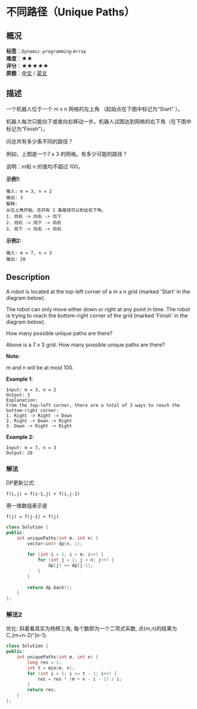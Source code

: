 # 不同路径（Unique Paths）
## 概况
**标签**：*`Dynamic-programming`*  *`Array`*<br>
**难度**：★★<br>
**评分**：★★★★★<br>
**原题**：[中文](https://leetcode-cn.com/problems/unique-paths) / [英文](https://leetcode.com/problems/unique-paths)

## 描述
一个机器人位于一个 m x n 网格的左上角 （起始点在下图中标记为&ldquo;Start&rdquo; ）。

机器人每次只能向下或者向右移动一步。机器人试图达到网格的右下角（在下图中标记为&ldquo;Finish&rdquo;）。

问总共有多少条不同的路径？

例如，上图是一个7 x 3 的网格。有多少可能的路径？

说明：m和 n 的值均不超过 100。

**示例1:**
```
输入: m = 3, n = 2
输出: 3
解释:
从左上角开始，总共有 3 条路径可以到达右下角。
1. 向右 -> 向右 -> 向下
2. 向右 -> 向下 -> 向右
3. 向下 -> 向右 -> 向右
```

**示例2:**
```
输入: m = 7, n = 3
输出: 28
```

## Description
A robot is located at the top-left corner of a m x n grid (marked &#39;Start&#39; in the diagram below).

The robot can only move either down or right at any point in time. The robot is trying to reach the bottom-right corner of the grid (marked &#39;Finish&#39; in the diagram below).

How many possible unique paths are there?

Above is a 7 x 3 grid. How many possible unique paths are there?

**Note:**

 m and n will be at most 100.

**Example 1:**
```
Input: m = 3, n = 2
Output: 3
Explanation:
From the top-left corner, there are a total of 3 ways to reach the bottom-right corner:
1. Right -> Right -> Down
2. Right -> Down -> Right
3. Down -> Right -> Right
```

**Example 2:**
```
Input: m = 7, n = 3
Output: 28
```


### 解法
DP更新公式:
    
    f(i,j) = f(i-1,j) + f(i,j-1)

用一维数组表示是 
    
    f(j) = f(j-1) + f(j)
    
```c++
class Solution {
public:
    int uniquePaths(int m, int n) {
        vector<int> dp(n, 1);
        
        for (int i = 1; i < m; i++) {
            for (int j = 1; j < n; j++) {
                dp[j] += dp[j-1];
            }
        }
        
        return dp.back();
    }
};
```

### 解法2
优化: 斜着看其实为杨辉三角, 每个数即为一个二项式系数, 点(m,n)的结果为C_(m+n-2)^(n-1).
```c++
class Solution {
public:
    int uniquePaths(int m, int n) {
        long res = 1;
        int t = min(m, n);
        for (int i = 1; i <= t - 1; i++) {
            res = res * (m + n - i - 1) / i;
        }
        return res;
    }
};
```